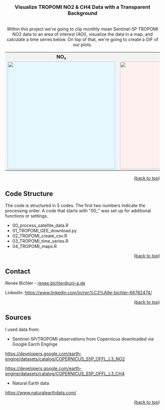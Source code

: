 <a id="readme-top"></a>


<!-- PROJECT LOGO -->
<br/>
<div align="center">
  <h3 align="center">Visualize TROPOMI NO2 & CH4 Data with a Transparent Background</h3>
  <p align="center">
    <br/>
    Within this project we're going to clip monthly mean Sentinel-5P TROPOMI NO2 data to an area of interest (AOI), visualize the data in a map, and calculate a time series below. On top of that, we're going to create a GIF of our plots.
    <br/>
  </p>
</div>

<div align="center">
  <table>
    <tr>
      <th style="background-color:#f2f2f2;">NO₂</th>
      <th style="background-color:#f2f2f2;">CH₄</th>
    </tr>
    <tr>
      <td style="background-color:#e6f7ff;">
        <img src="https://github.com/reneebichler/visualize-tropomi-data/blob/main/Plots/TROPOMI_NO2_mm_TVC_2019-01-01-2024-12-01_crop_AOI_BO_City_ID_1_animation.gif" width="350">
      </td>
      <td style="background-color:#fff0f0;">
        <img src="https://github.com/reneebichler/visualize-tropomi-data/blob/main/Plots/TROPOMI_CH4_mm_TVC_2019-01-01-2024-12-01_crop_AOI_BO_City_ID_1_animation.gif" width="350">
      </td>
    </tr>
  </table>
</div>


<p align="right">(<a href="#readme-top">back to top</a>)</p>


<!-- Code Structure -->
## Code Structure

The code is structured in 5 codes. The first two numbers indicate the processing order.
A code that starts with "00_" was set up for additional functions or settings.
  
* 00_process_satellite_data.R
* 01_TROPOMI_GEE_download.py
* 02_TROPOMI_create_csv.R
* 03_TROPOMI_time_series.R
* 04_TROPOMI_maps.R

<p align="right">(<a href="#readme-top">back to top</a>)</p>


<!-- CONTACT -->
## Contact

Renée Bichler - renee.bichler@uni-a.de

LinkedIn: https://www.linkedin.com/in/ren%C3%A9e-bichler-66782474/

<p align="right">(<a href="#readme-top">back to top</a>)</p>



<!-- SOURCE -->
## Sources

I used data from:

* Sentinel-5P/TROPOMI observations from Copernicus downloaded via Google Earch Enginge

https://developers.google.com/earth-engine/datasets/catalog/COPERNICUS_S5P_OFFL_L3_NO2

https://developers.google.com/earth-engine/datasets/catalog/COPERNICUS_S5P_OFFL_L3_CH4

* Natural Earth data

https://www.naturalearthdata.com/

<p align="right">(<a href="#readme-top">back to top</a>)</p>

